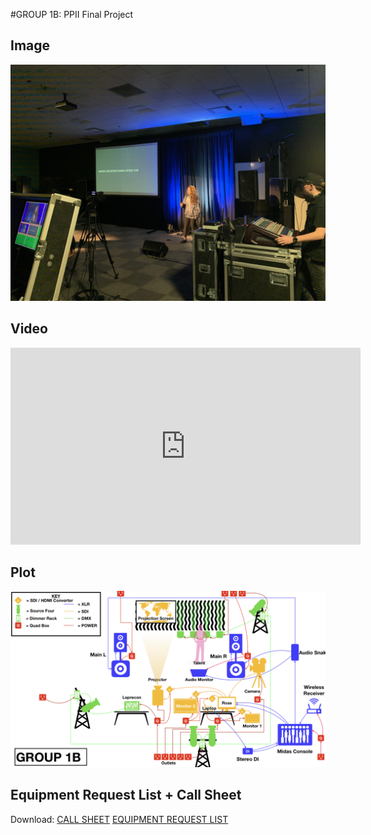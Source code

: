 #GROUP 1B: PPII Final Project

## Image

![1B_IMAGE](1B_IMAGE.jpeg)

## Video

<iframe width="560" height="315" src="https://www.youtube.com/embed/5G0zbKnuPnM" frameborder="0" allow="accelerometer; autoplay; encrypted-media; gyroscope; picture-in-picture" allowfullscreen></iframe>

## Plot

![1B_PPII_PLOT.png](1B_PPII_PLOT.png)

## Equipment Request List + Call Sheet

Download:  [CALL SHEET](1B_PPII_CALL_SHEET.pdf)   [EQUIPMENT REQUEST LIST](1B_PPII_EQ.pdf) 



